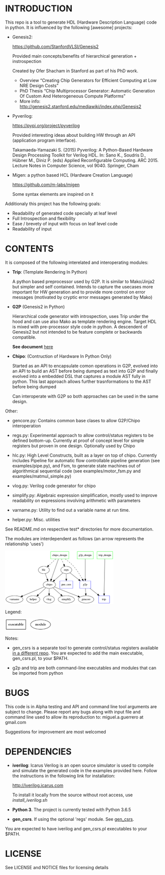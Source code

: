 
# INTRODUCTION

This repo is a tool to generate HDL (Hardware Description Language) code 
in python. It is influenced by the following [awesome] projects:

- Genesis2: 

   https://github.com/StanfordVLSI/Genesis2

   Provided main concepts/benefits of hierarchical generation + instrospection

   Created by Ofer Shacham in Stanford as part of his PhD work.

    - Overview “Creating Chip Generators for Efficient Computing at Low 
      NRE Design Costs”
    - PhD Thesis “Chip Multiprocessor Generator: Automatic Generation Of 
      Custom And Heterogeneous Compute Platforms”
    - More info:  http://genesis2.stanford.edu/mediawiki/index.php/Genesis2

- Pyverilog:

    https://pypi.org/project/pyverilog

    Provided interesting ideas about building HW through an API 
    (application program interface). 

    Takamaeda-Yamazaki S. (2015) Pyverilog: A Python-Based Hardware Design 
    Processing Toolkit for Verilog HDL. In: Sano K., Soudris D., Hübner M., 
    Diniz P. (eds) Applied Reconfigurable Computing. ARC 2015. 
    Lecture Notes in Computer Science, vol 9040. Springer, Cham

- Migen: a python based HCL (Hardware Creation Language)

    https://github.com/m-labs/migen

    Some syntax elements are inspired on it


Additionaly this project has the following goals:

- Readability of generated code specially at leaf level
- Full Introspection and flexibility
- Ease / brevety of input with focus on leaf level code
- Readability of input

# CONTENTS

It is composed of the following interelated and interoperating modules:

- **Trip**: (Template Rendering In Python)

    A python based preprocessor used by G2P. It is similar to Mako/Jinja2 but 
    simpler and self contained. Intends to capture the usecases more important 
    for HW generation and to provide more control on error messages (motivated 
    by cryptic error messages generated by Mako)

- **G2P** (Genesis2 in Python)

    Hierarchical code generator with introspection, uses Trip under the hood
    and can use also Mako as template rendering engine. Target HDL is mixed with 
    pre-processor style code in python. A descendent of Genesis2
    but not intended to be feature complete or backwards compatible.
    
    **See document** [here](https://docs.google.com/presentation/d/1l1g3sLGKCOcJ1C1OLQF2HNlsr598rLrROp-MpN649tM/edit?usp=sharing)

- **Chipo**: (Contruction of Hardware In Python Only)

    Started as an API to encapsulate comon operations in G2P, evolved into an API
    to build an AST before being dumped as text into G2P and finally evolved into
    a embedded DSL that captures a module AST fully in python. This last approach
    allows further trasnformations to the AST before being dumped

    Can interoperate with G2P so both approaches can be used in the same design.

Other:

- gencore.py:
  Contains common base clases to allow G2P/Chipo interoperation

- regs.py:
  Experimental approach to allow control/status registers to be defined bottom-up.
  Currently at proof of concept level for simple registers but proven in one design.
  Optionally used by Chipo

- hlc.py:
  High Level Constructs, built as a layer on top of chipo. Currently includes Pipeline
  for automatic flow controllable pipeline generation (see examples/pipe.py), 
  and Fsm, to generate state machines out of algorithmical sequential code (see 
  examples/motor_fsm.py and examples/matmul_simple.py)

- vlog.py:
  Verilog code generator for chipo

- simplify.py:
  Algebraic expression simplification, mostly used to improve readability on expressions 
  involving arithmetic with parameters

- varname.py:
  Utility to find out a variable name at run time.

- helper.py:
  Misc. utilities


See README.md on respective test\* directories for more documentation.


The modules are interdependent as follows (an arrow represents the relationship 'uses')

<img src="doc/use_relationships.png" width="70%">

Legend:

<img src="doc/legend.png" width="30%">

Notes:
- gen_csrs is a separate tool to generate control/status registers available
[in a different repo](https://sourceforge.net/projects/gen-csrs). You are expected to add the main executable, gen_csrs.pl, to your $PATH.

- g2p and trip are both command-line executables and modules that can be imported from python


# BUGS

This code is in Alpha testing and API and command line tool arguments are subject to change. Please report any bugs along with input file and command line used to allow its reproduction to: miguel.a.guerrero at gmail.com

Suggestions for improvement are most welcomed

# DEPENDENCIES

- **iverilog**: Icarus Verilog is an open source simulator is used to compile and simulate 
the generated code in the examples provided here. Follow the instructions in the following 
link for installation:

  http://iverilog.icarus.com

  To install it locally from the source without root access, use _install_iverilog.sh_

- **Python 3**. The project is currently tested with Python 3.6.5

- **gen_csrs**. If using the optional 'regs' module. See [gen_csrs](https://sourceforge.net/projects/gen-csrs). 

You are expected to have iverilog and gen_csrs.pl executables to your $PATH.

# LICENSE

See LICENSE and NOTICE files for licensing details

